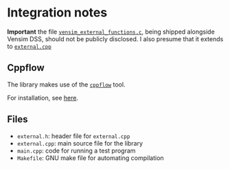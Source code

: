 # Integration notes

**Important** the file [`vensim_external_functions.c`](vensim_external_functions.c), being shipped alongside Vensim DSS, should not be publicly disclosed. I also presume that it extends to [`external.cpp`](external.cpp)

## Cppflow

The library makes use of the [`cppflow`](https://github.com/serizba/cppflow) tool.

For installation, see [here](https://github.com/serizba/cppflow#how-to-run-it).

## Files

- `external.h`: header file for `external.cpp`
- `external.cpp`: main source file for the library
- `main.cpp`: code for running a test program
- `Makefile`: GNU make file for automating compilation